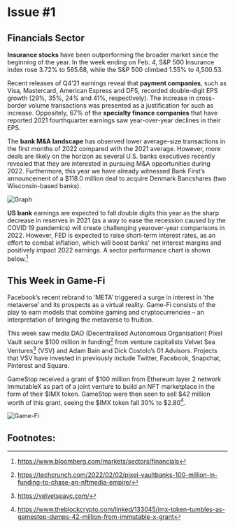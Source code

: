 # Issue #1

## Financials Sector

**Insurance stocks** have been outperforming the broader market since the beginning of the year. In the week ending on Feb. 4, S&P 500 Insurance index rose 3.72% to 565.68, while the S&P 500 climbed 1.55% to 4,500.53.

Recent releases of Q4’21 earnings reveal that **payment companies**, such as Visa, Mastercard, American Express and DFS, recorded double-digit EPS growth (29%, 35%, 24% and 41%, respectively). The increase in cross-border volume transactions was presented as a justification for such as increase. Oppositely, 67% of the **specialty finance companies** that have reported 2021 fourthquarter earnings saw year-over-year declines in their EPS.

The **bank M&A landscape** has observed lower average-size transactions in the first months of 2022 compared with the 2021 average. However, more deals are likely on the horizon as several U.S. banks executives recently revealed that they are interested in pursuing M&A opportunities during 2022. Furthermore, this year we have already witnessed Bank First’s announcement of a $118.0 million deal to acquire Denmark Bancshares (two Wisconsin-based banks).

![Graph](/1644247690859.jpg)

**US bank** earnings are expected to fall double digits this year as the sharp decrease in reserves in 2021 (as a way to ease the recession caused by the COVID 19 pandemics) will create challenging yearover-year comparisons in 2022. However, FED is expected to raise short-term interest rates, as an effort to combat inflation, which will boost banks' net interest margins and positively impact 2022 earnings. A sector performance chart is shown below.[^1]

## This Week in Game-Fi 

Facebook’s recent rebrand to ‘META’ triggered a surge in interest in ‘the metaverse’ and its prospects as a virtual reality. Game-Fi consists of the play to earn models that combine gaming and cryptocurrencies – an interpretation of bringing the metaverse to fruition. 

This week saw media DAO (Decentralised Autonomous Organisation) Pixel Vault secure $100 million in funding[^2] from venture capitalists Velvet Sea Ventures[^3] (VSV) and Adam Bain and Dick Costolo’s 01 Advisors. Projects that VSV have invested in previously include Twitter, Facebook, Snapchat, Pinterest and Square. 

GameStop received a grant of $100 million from Ethereum layer 2 network ImmutableX as part of a joint venture to build an NFT marketplace in the form of their $IMX token. GameStop were then seen to sell $42 million worth of this grant, seeing the $IMX token fall 30% to $2.80[^4].

![Game-Fi](/16442476908592.jpg)

## Footnotes:
[^1]: https://www.bloomberg.com/markets/sectors/financials
[^2]: https://techcrunch.com/2022/02/02/pixel-vaultbanks-100-million-in-funding-to-chase-an-nftmedia-empire/ 
[^3]: https://velvetseavc.com/
[^4]: https://www.theblockcrypto.com/linked/133045/imx-token-tumbles-as-gamestop-dumps-42-million-from-immutable-x-grant

